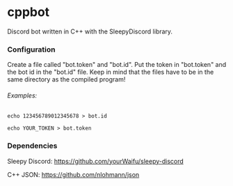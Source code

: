 # cppbot
Discord bot written in C++ with the SleepyDiscord library.

### Configuration
Create a file called "bot.token" and "bot.id". Put the token in "bot.token" and the bot id in the "bot.id" file.
Keep in mind that the files have to be in the same directory as the compiled program!
###### Examples:
`echo 123456789012345678 > bot.id`

`echo YOUR_TOKEN > bot.token`

### Dependencies

Sleepy Discord: https://github.com/yourWaifu/sleepy-discord

C++ JSON: https://github.com/nlohmann/json